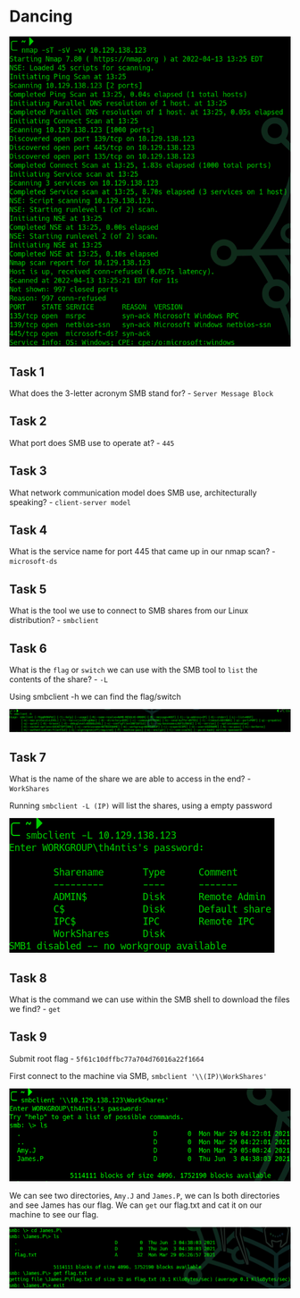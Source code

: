 # Dancing

![](<../../../../.gitbook/assets/image (389).png>)

## Task 1

What does the 3-letter acronym SMB stand for? - `Server Message Block`

## Task 2

What port does SMB use to operate at? - `445`

## Task 3

What network communication model does SMB use, architecturally speaking? - `client-server model`

## Task 4

What is the service name for port 445 that came up in our nmap scan? - `microsoft-ds`

## Task 5

What is the tool we use to connect to SMB shares from our Linux distribution? - `smbclient`

## Task 6

What is the `flag` or `switch` we can use with the SMB tool to `list` the contents of the share? - `-L`

Using smbclient -h we can find the flag/switch

![](<../../../../.gitbook/assets/image (179).png>)

## Task 7

What is the name of the share we are able to access in the end? - `WorkShares`

Running `smbclient -L (IP)` will list the shares, using a empty password

![](<../../../../.gitbook/assets/image (292).png>)

## Task 8

What is the command we can use within the SMB shell to download the files we find? - `get`

## Task 9

Submit root flag - `5f61c10dffbc77a704d76016a22f1664`

First connect to the machine via SMB, `smbclient '\\(IP)\WorkShares'`

![](<../../../../.gitbook/assets/image (22).png>)

We can see two directories, `Amy.J` and `James.P`, we can ls both directories and see James has our flag. We can `get` our flag.txt and cat it on our machine to see our flag.

![](<../../../../.gitbook/assets/image (246).png>)
